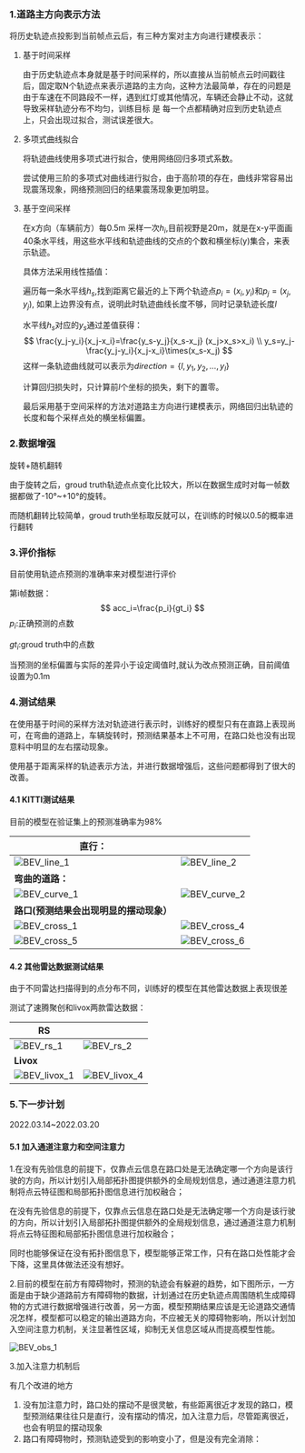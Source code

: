 ### 1.道路主方向表示方法

将历史轨迹点投影到当前帧点云后，有三种方案对主方向进行建模表示：

1. 基于时间采样

   由于历史轨迹点本身就是基于时间采样的，所以直接从当前帧点云时间戳往后，固定取N个轨迹点来表示道路的主方向，这种方法最简单，存在的问题是由于车速在不同路段不一样，遇到红灯或其他情况，车辆还会静止不动，这就导致采样轨迹分布不均匀，训练目标 是 每一个点都精确对应到历史轨迹点上，只会出现过拟合，测试误差很大。

2. 多项式曲线拟合

   将轨迹曲线使用多项式进行拟合，使用网络回归多项式系数。

   尝试使用三阶的多项式对曲线进行拟合，由于高阶项的存在，曲线非常容易出现震荡现象，网络预测回归的结果震荡现象更加明显。

3. 基于空间采样

   在x方向（车辆前方）每0.5m 采样一次$h_i$,目前视野是20m，就是在x-y平面画40条水平线，用这些水平线和轨迹曲线的交点的个数和横坐标(y)集合，来表示轨迹。

   具体方法采用线性插值：

   遍历每一条水平线$h_s$,找到距离它最近的上下两个轨迹点$p_i=(x_i,y_i)$和$p_j=(x_j,y_j)$, 如果上边界没有点，说明此时轨迹曲线长度不够，同时记录轨迹长度$l$

   水平线$h_s$对应的$y_s$通过差值获得：
   $$
   \frac{y_j-y_i}{x_j-x_i}=\frac{y_s-y_j}{x_s-x_j}  (x_j>x_s>x_i) \\
   y_s=y_j-\frac{y_j-y_i}{x_j-x_i}\times(x_s-x_j)
   $$
   这样一条轨迹曲线就可以表示为$direction=\{l,y_1,y_2,...,y_l\}$

   计算回归损失时，只计算前$l$个坐标的损失，剩下的置零。

   最后采用基于空间采样的方法对道路主方向进行建模表示，网络回归出轨迹的长度和每个采样点处的横坐标偏置。

### 2.数据增强

旋转+随机翻转

由于旋转之后，groud truth轨迹点点变化比较大，所以在数据生成时对每一帧数据都做了-10°~+10°的旋转。

而随机翻转比较简单，groud truth坐标取反就可以，在训练的时候以0.5的概率进行翻转

### 3.评价指标

目前使用轨迹点预测的准确率来对模型进行评价

第i帧数据：
$$
acc_i=\frac{p_i}{gt_i}
$$
$p_i$:正确预测的点数

$gt_i$:groud truth中的点数

当预测的坐标偏置与实际的差异小于设定阈值时,就认为改点预测正确，目前阈值设置为0.1m

### 4.测试结果

在使用基于时间的采样方法对轨迹进行表示时，训练好的模型只有在直路上表现尚可，在弯曲的道路上，车辆旋转时，预测结果基本上不可用，在路口处也没有出现意料中明显的左右摆动现象。

使用基于距离采样的轨迹表示方法，并进行数据增强后，这些问题都得到了很大的改善。

#### 4.1 KITTI测试结果

目前的模型在验证集上的预测准确率为98%

| 直行：                                                       |                                                     |
| ------------------------------------------------------------ | --------------------------------------------------- |
| ![BEV_line_1](简单回归结果.assets/BEV_line_1.png)            | ![BEV_line_2](简单回归结果.assets/BEV_line_2.png)   |
| **弯曲的道路：**                                             |                                                     |
| ![BEV_curve_1](简单回归结果.assets/BEV_curve_1-16471817402701.png) | ![BEV_curve_2](简单回归结果.assets/BEV_curve_2.png) |
| **路口(预测结果会出现明显的摆动现象）**                      |                                                     |
| ![BEV_cross_1](简单回归结果.assets/BEV_cross_1.png)          | ![BEV_cross_4](简单回归结果.assets/BEV_cross_4.png) |
| ![BEV_cross_5](简单回归结果.assets/BEV_cross_5.png)          | ![BEV_cross_6](简单回归结果.assets/BEV_cross_6.png) |

#### 4.2 其他雷达数据测试结果

由于不同雷达扫描得到的点分布不同，训练好的模型在其他雷达数据上表现很差

测试了速腾聚创和livox两款雷达数据：

| RS                                                  |                                                     |
| --------------------------------------------------- | --------------------------------------------------- |
| ![BEV_rs_1](简单回归结果.assets/BEV_rs_1.png)       | ![BEV_rs_2](简单回归结果.assets/BEV_rs_2.png)       |
| **Livox**                                           |                                                     |
| ![BEV_livox_1](简单回归结果.assets/BEV_livox_1.png) | ![BEV_livox_4](简单回归结果.assets/BEV_livox_4.png) |

### 5.下一步计划

2022.03.14~2022.03.20

#### 5.1 加入通道注意力和空间注意力

1.在没有先验信息的前提下，仅靠点云信息在路口处是无法确定哪一个方向是该行驶的方向，所以计划引入局部拓扑图提供额外的全局规划信息，通过通道注意力机制将点云特征图和局部拓扑图信息进行加权融合；

在没有先验信息的前提下，仅靠点云信息在路口处是无法确定哪一个方向是该行驶的方向，所以计划引入局部拓扑图提供额外的全局规划信息，通过通道注意力机制将点云特征图和局部拓扑图信息进行加权融合；

同时也能够保证在没有拓扑图信息下，模型能够正常工作，只有在路口处性能才会下降，这里具体做法还没有想好。

2.目前的模型在前方有障碍物时，预测的轨迹会有躲避的趋势，如下图所示，一方面是由于缺少道路前方有障碍物的数据，计划通过在历史轨迹点周围随机生成障碍物的方式进行数据增强进行改善，另一方面，模型预期结果应该是无论道路交通情况怎样，模型都可以稳定的输出道路方向，不应被无关的障碍物影响，所以计划加入空间注意力机制，关注显著性区域，抑制无关信息区域从而提高模型性能。

![BEV_obs_1](简单回归结果.assets/BEV_obs_1.png)

3.加入注意力机制后

有几个改进的地方

1. 没有加注意力时，路口处的摆动不是很灵敏，有些距离很近才发现的路口，模型预测结果往往只是直行，没有摆动的情况，加入注意力后，尽管距离很近，也会有明显的摆动现象
2. 路口有障碍物时，预测轨迹受到的影响变小了，但是没有完全消除：

​		

